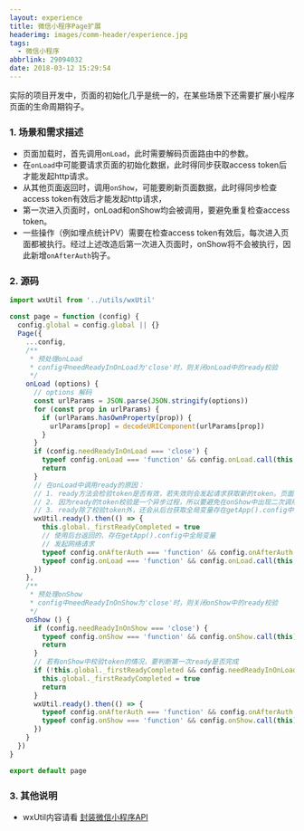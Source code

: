 ```yaml
---
layout: experience
title: 微信小程序Page扩展
headerimg: images/comm-header/experience.jpg
tags:
  - 微信小程序
abbrlink: 29094032
date: 2018-03-12 15:29:54
---
```

实际的项目开发中，页面的初始化几乎是统一的，在某些场景下还需要扩展小程序页面的生命周期钩子。
<!-- more -->

### 1. 场景和需求描述
- 页面加载时，首先调用`onLoad`，此时需要解码页面路由中的参数。
- 在`onLoad`中可能要请求页面的初始化数据，此时得同步获取access token后才能发起http请求。
- 从其他页面返回时，调用`onShow`，可能要刷新页面数据，此时得同步检查access token有效后才能发起http请求，
- 第一次进入页面时，onLoad和onShow均会被调用，要避免重复检查access token。
- 一些操作（例如埋点统计PV）需要在检查access token有效后，每次进入页面都被执行。经过上述改造后第一次进入页面时，onShow将不会被执行，因此新增`onAfterAuth`钩子。

### 2. 源码
```javascript
import wxUtil from '../utils/wxUtil'

const page = function (config) {
  config.global = config.global || {}
  Page({
    ...config,
    /**
     * 预处理onLoad
     * config中needReadyInOnLoad为'close'时，则关闭onLoad中的ready校验
     */
    onLoad (options) {
      // options 解码
      const urlParams = JSON.parse(JSON.stringify(options))
      for (const prop in urlParams) {
        if (urlParams.hasOwnProperty(prop)) {
          urlParams[prop] = decodeURIComponent(urlParams[prop])
        }
      }
      if (config.needReadyInOnLoad === 'close') {
        typeof config.onLoad === 'function' && config.onLoad.call(this, urlParams)
        return
      }
      // 在onLoad中调用ready的原因：
      // 1. ready方法会检验token是否有效，若失效则会发起请求获取新的token。页面若要发起请求加载数据，建议在页面加载时就校验token的有效性
      // 2. 因为ready的token校验是一个异步过程，所以要避免在onShow中出现二次调用ready的情况。否则会导致第一次的调用被服务器取消，出现错误。
      // 3. ready除了校验token外，还会从后台获取全局变量存在getApp().config中
      wxUtil.ready().then(() => {
        this.global._firstReadyCompleted = true
        // 使用后台返回的、存在getApp().config中全局变量
        // 发起网络请求
        typeof config.onAfterAuth === 'function' && config.onAfterAuth.call(this)
        typeof config.onLoad === 'function' && config.onLoad.call(this, urlParams)
      })
    },
    /**
     * 预处理onShow
     * config中needReadyInOnShow为'close'时，则关闭onShow中的ready校验
     */
    onShow () {
      if (config.needReadyInOnShow === 'close') {
        typeof config.onShow === 'function' && config.onShow.call(this)
        return
      }
      // 若有onShow中校验token的情况，要判断第一次ready是否完成
      if (!this.global._firstReadyCompleted && config.needReadyInOnLoad !== 'close') {
        this.global._firstReadyCompleted = true
        return
      }
      wxUtil.ready().then(() => {
        typeof config.onAfterAuth === 'function' && config.onAfterAuth.call(this)
        typeof config.onShow === 'function' && config.onShow.call(this)
      })
    }
  })
}

export default page

```

### 3. 其他说明
- wxUtil内容请看 [封装微信小程序API](/experience/ea8cef36.html)
